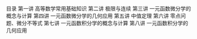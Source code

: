 目录
第一讲 高等数学常用基础知识
第二讲 极限与连续
第三讲 一元函数微分学的概念与计算
第四讲 一元函数微分学的几何应用
第五讲 中值定理
第六讲 零点问题、微分不等式
第七讲 一元函数积分学的概念与计算
第八讲 一元函数积分学的几何应用
